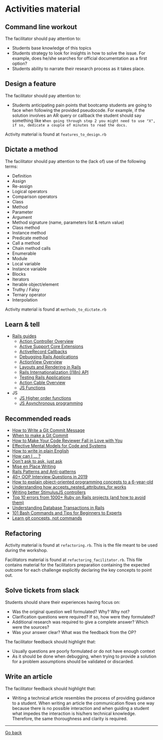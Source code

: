 # Activities material

## Command line workout

The facilitator should pay attention to:

* Students base knowledge of this topics
* Students strategy to look for insights in how to solve the issue. For example, does he/she searches for official documentation as a first option?
* Students ability to narrate their research process as it takes place.

## Design a feature

The facilitator should pay attention to:

* Students anticipating pain points that bootcamp students are going to face when following the provided pseudocode. For example, if the solution involves an AR query or callback the student should say something like `When going through step 2 you might need to use "X", if so, dedicate a couple of minutes to read the docs.`

Activity material is found at `features_to_design.rb`

## Dictate a method

The facilitator should pay attention to the (lack of) use of the following terms:

* Definition
* Assign
* Re-assign
* Logical operators
* Comparison operators
* Class
* Method
* Parameter
* Argument
* Method signature (name, parameters list & return value)
* Class method
* Instance method
* Predicate method
* Call a method
* Chain method calls
* Enumerable
* Module
* Local variable
* Instance variable
* Blocks
* Iterators
* Iterable object/element
* Truthy / Falsy
* Ternary operator
* Interpolation

Activity material is found at `methods_to_dictate.rb`

## Learn & tell

* [Rails guides](https://guides.rubyonrails.org/)
  * [Action Controller Overview](https://guides.rubyonrails.org/action_controller_overview.html)
  * [Active Support Core Extensions](https://guides.rubyonrails.org/active_support_core_extensions.html)
  * [ActiveRecord Callbacks](https://guides.rubyonrails.org/active_record_callbacks.html)
  * [Debugging Rails Applications](https://guides.rubyonrails.org/debugging_rails_applications.html)
  * [ActionView Overview](https://guides.rubyonrails.org/action_view_overview.html)
  * [Layouts and Rendering in Rails](https://guides.rubyonrails.org/layouts_and_rendering.html)
  * [Rails Internationalization (I18n) API](https://guides.rubyonrails.org/i18n.html)
  * [Testing Rails Applications](https://guides.rubyonrails.org/testing.html)
  * [Action Cable Overview](https://guides.rubyonrails.org/action_cable_overview.html)
  * [JS Functions](https://eloquentjavascript.net/03_functions.html)
* JS
  * [JS Higher order functions](https://eloquentjavascript.net/05_higher_order.html)
  * [JS Asynchronous programming](https://eloquentjavascript.net/11_async.html)

## Recommended reads

* [How to Write a Git Commit Message](https://chris.beams.io/posts/git-commit/)
* [When to make a Git Commit](https://dev.to/gonedark/when-to-make-a-git-commit)
* [How to Make Your Code Reviewer Fall in Love with You](https://mtlynch.io/code-review-love/)
* [Effective Mental Models for Code and Systems](https://copyconstruct.medium.com/effective-mental-models-for-code-and-systems-7c55918f1b3e)
* [How to write in plain English](http://www.plainenglish.co.uk/how-to-write-in-plain-english.html?utm_source=hackernewsletter)
* [How can I ... ?](https://tkdodo.eu/blog/how-can-i)
* [Don't ask to ask, just ask](https://dontasktoask.com/)
* [ Mise en Place Writing ](https://dev.to/swyx/mise-en-place-writing-ahe)
* [Rails Patterns and Anti-patterns](https://blog.appsignal.com/category/rails-patterns-and-anti-patterns.html)
* [40+ OOP Interview Questions in 2019](https://dev.to/aershov24/40-oop-interview-questions-in-2019-3mj2)
* [How to explain object-oriented programming concepts to a 6-year-old](https://www.freecodecamp.org/news/object-oriented-programming-concepts-21bb035f7260/amp/?__twitter_impression=true)
* [Understanding how accepts_nested_attributes_for works](https://meaganwaller.com/understanding-accepts-nested-attributes-for-works)
* [Writing better StimulusJS controllers](https://boringrails.com/articles/better-stimulus-controllers/)
* [Top 10 errors from 1000+ Ruby on Rails projects (and how to avoid them)](https://dev.to/philnash/top-10-errors-from-1000-ruby-on-rails-projects-and-how-to-avoid-them-24m)
* [Understanding Database Transactions in Rails](https://dev.to/honeybadger/understanding-database-transactions-in-rails-271g)
* [101 Bash Commands and Tips for Beginners to Experts](https://dev.to/awwsmm/101-bash-commands-and-tips-for-beginners-to-experts-30je)
* [Learn git concepts, not commands](https://dev.to/unseenwizzard/learn-git-concepts-not-commands-4gjc)

## Refactoring

Activity material is found at `refactoring.rb`. This is the file meant to be used during the workshop.

Facilitators material is found at `refactoring_facilitator.rb`. This file contains material for the facilitators preparation containing the expected outcome for each challenge explicitly declaring the key concepts to point out.

## Solve tickets from slack

Students should share their experiences having focus on:

* Was the original question well formulated? Why? Why not?
* Clarification questions were required? If so, how were they formulated?
* Additional research was required to give a complete answer? Which were the sources?
* Was your answer clear? What was the feedback from the OP?

The facilitator feedback should highlight that:

* Usually questions are poorly formulated or do not have enough context
* As it should be done when debugging, when trying to provide a solution for a problem assumptions should be validated or discarded.

## Write an article

The facilitator feedback should highlight that:

* Writing a technical article resembles the process of providing guidance to a student. When writing an article the communication flows one way because there is no possible interaction and when guiding a student what impedes the interaction is his/hers technical knowledge. Therefore, the same thoroughness and clarity is required.

---

[Go back](../README.md)
